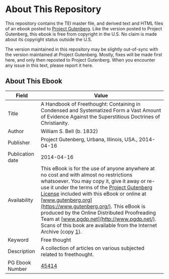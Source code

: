 # About This Repository

This repository contains the TEI master file, and derived text and HTML files of an ebook posted to [Project Gutenberg](https://www.gutenberg.org/). Like the version posted to Project Gutenberg, this ebook is free from copyright in the U.S. No claim is made about its copyright status outside the U.S.

The version maintained in this repository may be slightly out-of-sync with the version maintained at Project Gutenberg. Mostly, fixes will be made first here, and only then reposted to Project Gutenberg. When you encounter any issue in this text, please report it here.

## About This Ebook

| Field | Value |
| ----- | ----- |
| Title | A Handbook of Freethought: Containing in Condensed and Systematized Form a Vast Amount of Evidence Against the Superstitious Doctrines of Christianity. |
| Author | William S. Bell (b. 1832) |
| Publisher | Project Gutenberg, Urbana, Illinois, USA., 2014-04-16 |
| Publication date | 2014-04-16 |
| Availability | This eBook is for the use of anyone anywhere at no cost and with almost no restrictions whatsoever. You may copy it, give it away or re-use it under the terms of the [Project Gutenberg License](https://www.gutenberg.org/license) included with this eBook or online at [www.gutenberg.org](https://www.gutenberg.org/). This eBook is produced by the Online Distributed Proofreading Team at [www.pgdp.net](http://www.pgdp.net/). Scans of this book are available from the Internet Archive (copy [1](https://archive.org/details/handbookoffreeth00bell)). |
| Keyword | Free thought |
| Description | A collection of articles on various subjected related to freethought. |
| PG Ebook Number | [45414](https://www.gutenberg.org/ebooks/45414) |
